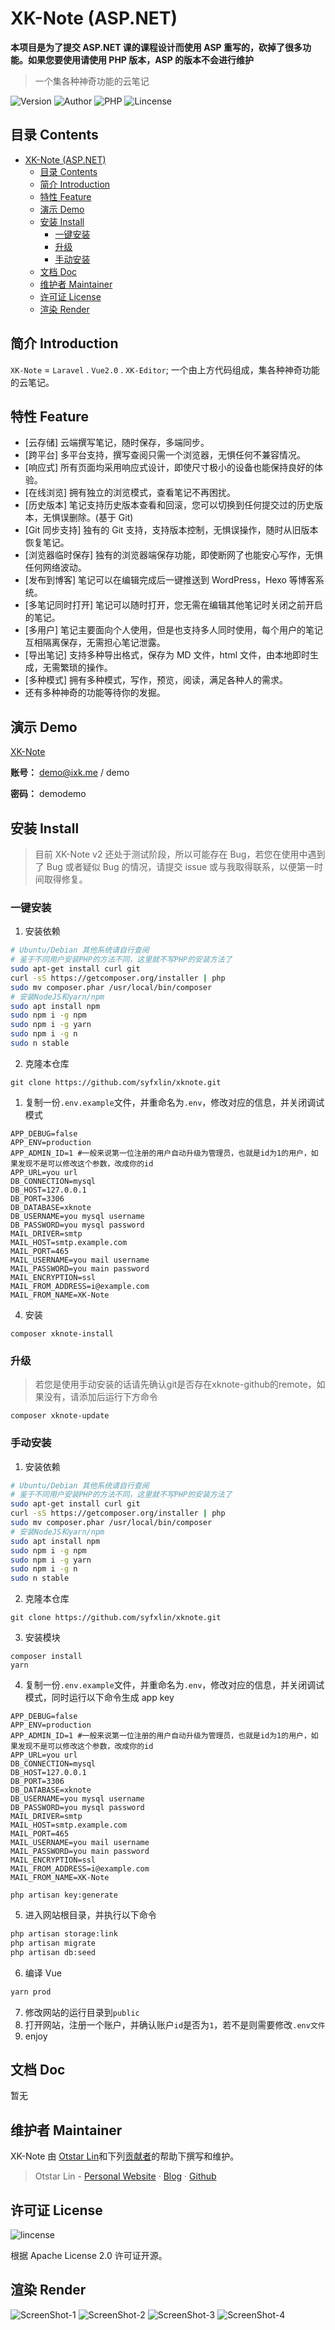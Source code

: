 # XK-Note (ASP.NET)

**本项目是为了提交 ASP.NET 课的课程设计而使用 ASP 重写的，砍掉了很多功能。如果您要使用请使用 PHP 版本，ASP 的版本不会进行维护**

> 一个集各种神奇功能的云笔记

![Version](https://img.shields.io/github/release/syfxlin/xknote.svg?label=Version&style=flat-square) ![Author](https://img.shields.io/badge/Author-Otstar%20Lin-blue.svg?style=flat-square) ![PHP](https://img.shields.io/badge/php-7.0%2B-green.svg?style=flat-square) ![Lincense](https://img.shields.io/github/license/syfxlin/xknote.svg?style=flat-square)

## 目录 Contents

- [XK-Note (ASP.NET)](#xk-note-aspnet)
  - [目录 Contents](#目录-contents)
  - [简介 Introduction](#简介-introduction)
  - [特性 Feature](#特性-feature)
  - [演示 Demo](#演示-demo)
  - [安装 Install](#安装-install)
    - [一键安装](#一键安装)
    - [升级](#升级)
    - [手动安装](#手动安装)
  - [文档 Doc](#文档-doc)
  - [维护者 Maintainer](#维护者-maintainer)
  - [许可证 License](#许可证-license)
  - [渲染 Render](#渲染-render)

## 简介 Introduction

`XK-Note` = `Laravel` . `Vue2.0` . `XK-Editor`;
一个由上方代码组成，集各种神奇功能的云笔记。

## 特性 Feature

- [云存储] 云端撰写笔记，随时保存，多端同步。
- [跨平台] 多平台支持，撰写查阅只需一个浏览器，无惧任何不兼容情况。
- [响应式] 所有页面均采用响应式设计，即使尺寸极小的设备也能保持良好的体验。
- [在线浏览] 拥有独立的浏览模式，查看笔记不再困扰。
- [历史版本] 笔记支持历史版本查看和回滚，您可以切换到任何提交过的历史版本，无惧误删除。(基于 Git)
- [Git 同步支持] 独有的 Git 支持，支持版本控制，无惧误操作，随时从旧版本恢复笔记。
- [浏览器临时保存] 独有的浏览器端保存功能，即使断网了也能安心写作，无惧任何网络波动。
- [发布到博客] 笔记可以在编辑完成后一键推送到 WordPress，Hexo 等博客系统。
- [多笔记同时打开] 笔记可以随时打开，您无需在编辑其他笔记时关闭之前开启的笔记。
- [多用户] 笔记主要面向个人使用，但是也支持多人同时使用，每个用户的笔记互相隔离保存，无需担心笔记泄露。
- [导出笔记] 支持多种导出格式，保存为 MD 文件，html 文件，由本地即时生成，无需繁琐的操作。
- [多种模式] 拥有多种模式，写作，预览，阅读，满足各种人的需求。
- 还有多种神奇的功能等待你的发掘。

## 演示 Demo

[XK-Note](https://note.ixk.me)

**账号：** demo@ixk.me / demo

**密码：** demodemo

## 安装 Install

> 目前 XK-Note v2 还处于测试阶段，所以可能存在 Bug，若您在使用中遇到了 Bug 或者疑似 Bug 的情况，请提交 issue 或与我取得联系，以便第一时间取得修复。

### 一键安装

1. 安装依赖
```bash
# Ubuntu/Debian 其他系统请自行查阅
# 鉴于不同用户安装PHP的方法不同，这里就不写PHP的安装方法了
sudo apt-get install curl git
curl -sS https://getcomposer.org/installer | php
sudo mv composer.phar /usr/local/bin/composer
# 安装NodeJS和yarn/npm
sudo apt install npm
sudo npm i -g npm
sudo npm i -g yarn
sudo npm i -g n
sudo n stable
```
2. 克隆本仓库
```
git clone https://github.com/syfxlin/xknote.git
```
1. 复制一份`.env.example`文件，并重命名为`.env`，修改对应的信息，并关闭调试模式
```
APP_DEBUG=false
APP_ENV=production
APP_ADMIN_ID=1 #一般来说第一位注册的用户自动升级为管理员，也就是id为1的用户，如果发现不是可以修改这个参数，改成你的id
APP_URL=you url
DB_CONNECTION=mysql
DB_HOST=127.0.0.1
DB_PORT=3306
DB_DATABASE=xknote
DB_USERNAME=you mysql username
DB_PASSWORD=you mysql password
MAIL_DRIVER=smtp
MAIL_HOST=smtp.example.com
MAIL_PORT=465
MAIL_USERNAME=you mail username
MAIL_PASSWORD=you main password
MAIL_ENCRYPTION=ssl
MAIL_FROM_ADDRESS=i@example.com
MAIL_FROM_NAME=XK-Note
```
4. 安装
```
composer xknote-install
```

### 升级

> 若您是使用手动安装的话请先确认git是否存在xknote-github的remote，如果没有，请添加后运行下方命令

```
composer xknote-update
```

### 手动安装

1. 安装依赖
```bash
# Ubuntu/Debian 其他系统请自行查阅
# 鉴于不同用户安装PHP的方法不同，这里就不写PHP的安装方法了
sudo apt-get install curl git
curl -sS https://getcomposer.org/installer | php
sudo mv composer.phar /usr/local/bin/composer
# 安装NodeJS和yarn/npm
sudo apt install npm
sudo npm i -g npm
sudo npm i -g yarn
sudo npm i -g n
sudo n stable
```
2. 克隆本仓库
```
git clone https://github.com/syfxlin/xknote.git
```
3. 安装模块
```
composer install
yarn
```
4. 复制一份`.env.example`文件，并重命名为`.env`，修改对应的信息，并关闭调试模式，同时运行以下命令生成 app key
```
APP_DEBUG=false
APP_ENV=production
APP_ADMIN_ID=1 #一般来说第一位注册的用户自动升级为管理员，也就是id为1的用户，如果发现不是可以修改这个参数，改成你的id
APP_URL=you url
DB_CONNECTION=mysql
DB_HOST=127.0.0.1
DB_PORT=3306
DB_DATABASE=xknote
DB_USERNAME=you mysql username
DB_PASSWORD=you mysql password
MAIL_DRIVER=smtp
MAIL_HOST=smtp.example.com
MAIL_PORT=465
MAIL_USERNAME=you mail username
MAIL_PASSWORD=you main password
MAIL_ENCRYPTION=ssl
MAIL_FROM_ADDRESS=i@example.com
MAIL_FROM_NAME=XK-Note
```
```
php artisan key:generate
```
5. 进入网站根目录，并执行以下命令
```bash
php artisan storage:link
php artisan migrate
php artisan db:seed
```
6. 编译 Vue
```bash
yarn prod
```
7. 修改网站的运行目录到`public`
8. 打开网站，注册一个账户，并确认账户`id`是否为`1`，若不是则需要修改`.env文件`
9. enjoy

## 文档 Doc

暂无

## 维护者 Maintainer

XK-Note 由 [Otstar Lin](https://ixk.me/)和下列[贡献者](https://github.com/syfxlin/xknote/graphs/contributors)的帮助下撰写和维护。

> Otstar Lin - [Personal Website](https://ixk.me/) · [Blog](https://blog.ixk.me/) · [Github](https://github.com/syfxlin)

## 许可证 License

![lincense](https://img.shields.io/github/license/syfxlin/xknote.svg?style=flat-square)

根据 Apache License 2.0 许可证开源。

## 渲染 Render

![ScreenShot-1](https://raw.githubusercontent.com/syfxlin/xknote/master/screenshot-1.png)
![ScreenShot-2](https://raw.githubusercontent.com/syfxlin/xknote/master/screenshot-2.png)
![ScreenShot-3](https://raw.githubusercontent.com/syfxlin/xknote/master/screenshot-3.png)
![ScreenShot-4](https://raw.githubusercontent.com/syfxlin/xknote/master/screenshot-4.png)
